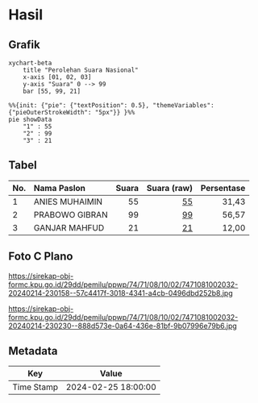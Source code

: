 # Hasil

## Grafik

```mermaid
xychart-beta
    title "Perolehan Suara Nasional"
    x-axis [01, 02, 03]
    y-axis "Suara" 0 --> 99
    bar [55, 99, 21]
```

```mermaid
%%{init: {"pie": {"textPosition": 0.5}, "themeVariables": {"pieOuterStrokeWidth": "5px"}} }%%
pie showData
    "1" : 55
    "2" : 99
    "3" : 21
```

## Tabel

| No. | Nama Paslon    | Suara | Suara (raw) | Persentase |
|:--- |:-------------- | -----:| -----------:| ----------:|
| 1   | ANIES MUHAIMIN | 55    | [55][p-1]   | 31,43      |
| 2   | PRABOWO GIBRAN | 99    | [99][p-2]   | 56,57      |
| 3   | GANJAR MAHFUD  | 21    | [21][p-3]   | 12,00      |


[p-1]: https://github.com/gigit-pemilu/pemilu-2024/blob/main/pilpres/hitung-suara/sub/74-sulawesi-tenggara/sub/71-kota-kendari/sub/08-kadia/sub/1002-bende/sub/032-tps/sub/paslon-1.txt
[p-2]: https://github.com/gigit-pemilu/pemilu-2024/blob/main/pilpres/hitung-suara/sub/74-sulawesi-tenggara/sub/71-kota-kendari/sub/08-kadia/sub/1002-bende/sub/032-tps/sub/paslon-2.txt
[p-3]: https://github.com/gigit-pemilu/pemilu-2024/blob/main/pilpres/hitung-suara/sub/74-sulawesi-tenggara/sub/71-kota-kendari/sub/08-kadia/sub/1002-bende/sub/032-tps/sub/paslon-3.txt

## Foto C Plano

https://sirekap-obj-formc.kpu.go.id/29dd/pemilu/ppwp/74/71/08/10/02/7471081002032-20240214-230158--57c4417f-3018-4341-a4cb-0496dbd252b8.jpg

https://sirekap-obj-formc.kpu.go.id/29dd/pemilu/ppwp/74/71/08/10/02/7471081002032-20240214-230230--888d573e-0a64-436e-81bf-9b07996e79b6.jpg


## Metadata

| Key        | Value               |
| ---------- | ------------------- |
| Time Stamp | 2024-02-25 18:00:00 |



